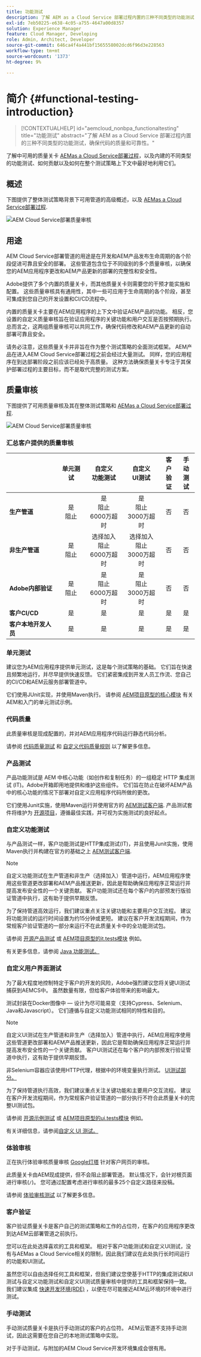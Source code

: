 ```yaml
---
title: 功能测试
description: 了解 AEM as a Cloud Service 部署过程内置的三种不同类型的功能测试，确保代码的质量和可靠性。
exl-id: 7eb50225-e638-4c05-a755-4647a00d8357
solution: Experience Manager
feature: Cloud Manager, Developing
role: Admin, Architect, Developer
source-git-commit: 646ca4f4a441bf1565558002dcd6f96d3e228563
workflow-type: tm+mt
source-wordcount: '1373'
ht-degree: 9%

---
```



# 简介 {#functional-testing-introduction}

>[!CONTEXTUALHELP]
>id="aemcloud_nonbpa_functionaltesting"
>title="功能测试"
>abstract="了解 AEM as a Cloud Service 部署过程内置的三种不同类型的功能测试，确保代码的质量和可靠性。"

了解中可用的质量关卡 [AEMas a Cloud Service部署过程](/help/implementing/cloud-manager/deploy-code.md)，以及内建的不同类型的功能测试、如何贡献以及如何在整个测试策略上下文中最好地利用它们。

## 概述

下图提供了整体测试策略背景下可用管道的高级概述，以及 [AEMas a Cloud Service部署过程](/help/implementing/cloud-manager/deploy-code.md).

![AEM Cloud Service部署质量审核](assets/functional-testing/quality-gates-compact.svg)

## 用途

AEM Cloud Service部署管道的用途是在开发和AEM产品发布生命周期的各个阶段促进可靠且安全的部署。 这些管道包含位于不同级别的多个质量审核，以确保您的AEM应用程序更改和AEM产品更新的部署的完整性和安全性。

Adobe提供了多个内置的质量关卡，而其他质量关卡则需要您的干预才能实施和配置。 这些质量审核具有通用性，其中一些可应用于生命周期的各个阶段，甚至可集成到您自己的开发设置和CI/CD流程中。

内置的质量关卡主要在AEM应用程序的上下文中验证AEM产品的功能。 相反，您设置的自定义质量审核旨在验证应用程序的关键功能和用户交互是否按预期执行。 总而言之，这两组质量审核可以共同工作，确保代码修改和AEM产品更新的自动部署可靠且安全。

请务必注意，这些质量关卡并非旨在作为整个测试策略的全面测试框架。 AEM产品在进入AEM Cloud Service部署过程之前会经过大量测试。 同样，您的应用程序在到达部署阶段之前应该已经处于高质量。 这种方法确保质量关卡专注于其保护部署过程的主要目标，而不是取代完整的测试方案。

## 质量审核

下图提供了可用质量审核及其在整体测试策略和 [AEMas a Cloud Service部署过程](/help/implementing/cloud-manager/deploy-code.md).

![AEM Cloud Service部署质量审核](assets/functional-testing/quality-gates-overview.svg)

### 汇总客户提供的质量审核

|                               | 单元测试 | 自定义<br/> 功能测试 | 自定义<br/> UI测试 | 客户<br/> 验证 | 手动<br/> 测试 |
|:------------------------------|:---------------------:|:-----------------------------------:|:-----------------------------------:|:-------------------------:|:-------------------:|
| **生产管道** | 是<br/>阻止<br/> | 是<br/>阻止<br/>6000万超时 | 是<br/>阻止<br/>3000万超时 | 否 | 否 |
| **非生产管道** | 是<br/>阻止<br/> | 选择加入<br/>阻止<br/>6000万超时 | 选择加入<br/>阻止<br/>3000万超时 | 否 | 否 |
| **Adobe内部验证** | 是<br/>阻止<br/> | 是<br/>阻止<br/>6000万超时 | 是<br/>阻止<br/>3000万超时 | 否 | 否 |
| **客户CI/CD** | 是 | 是 | 是 | 是 | 是 |
| **客户本地开发人员** | 是 | 是 | 是 | 是 | 是 |

### 单元测试

建议您为AEM应用程序提供单元测试，这是每个测试策略的基础。 它们旨在快速且频繁地运行，并尽早提供快速反馈。 它们紧密集成到开发人员工作流、您自己的CI/CD和AEM云服务部署管道中。

它们使用JUnit实现，并使用Maven执行。 请参阅 [AEM项目原型的核心模块](https://experienceleague.adobe.com/docs/experience-manager-core-components/using/developing/archetype/core.html#unit-tests) 有关AEM和入门的单元测试示例。

### 代码质量

此质量审核是现成配置的，并对AEM应用程序代码运行静态代码分析。

请参阅 [代码质量测试](/help/implementing/cloud-manager/code-quality-testing.md) 和 [自定义代码质量规则](/help/implementing/cloud-manager/custom-code-quality-rules.md) 以了解更多信息。

### 产品测试

产品功能测试是 AEM 中核心功能（如创作和复制任务）的一组稳定 HTTP 集成测试 (IT)。Adobe开箱即用地提供和维护这些组件。 它们旨在防止在破坏AEM产品中的核心功能的情况下部署对自定义应用程序代码所做的更改。

它们使用Junit实施，使用Maven运行并使用官方的 [AEM测试客户端](https://github.com/adobe/aem-testing-clients). 产品测试套件将维护为 [开源项目](https://github.com/adobe/aem-test-samples/tree/aem-cloud/smoke)，遵循最佳实践，并可视为实施测试的良好起点。

### 自定义功能测试

与产品测试一样，客户功能测试是HTTP集成测试(IT)，并且使用Junit实施，使用Maven执行并构建在官方的基础之上 [AEM测试客户端](https://github.com/adobe/aem-testing-clients).

>[!NOTE]
>
>自定义功能测试在生产管道和非生产（选择加入）管道中运行，AEM应用程序使用这些管道更改部署和AEM产品推送更新，因此是帮助确保应用程序正常运行并提高发布安全性的一个关键贡献。 客户功能测试还在每个客户的内部预发行版验证管道中执行，这有助于提供早期反馈。

为了保持管道高效运行，我们建议重点关注关键功能和主要用户交互流程。 建议将功能测试的运行时间设置为约15分钟或更短。 建议在客户开发流程期间，作为常规客户验证管道的一部分来运行不在此质量关卡中的全功能测试包。

请参阅 [开源产品测试](https://github.com/adobe/aem-test-samples/tree/aem-cloud/smoke) 或 [AEM项目原型的it.tests模块](https://experienceleague.adobe.com/docs/experience-manager-core-components/using/developing/archetype/ittests.html) 例如。

有关更多信息，请参阅 [Java 功能测试。](/help/implementing/cloud-manager/java-functional-testing.md)

### 自定义用户界面测试

为了最大程度地控制特定于客户的开发的风险，Adobe强烈建议您将关键UI测试捕获到AEMCS中。 虽然数量有限，但给客户体验带来的影响最大。

测试封装在Docker图像中 — 设计为尽可能易变（支持Cypress、Selenium、Java和Javascript）。 它们遵循与自定义功能测试相同的特性和目的。

>[!NOTE]
>
>自定义UI测试在生产管道和非生产（选择加入）管道中执行，AEM应用程序使用这些管道更改部署和AEM产品推送更新，因此它是帮助确保应用程序正常运行并提高发布安全性的一个关键贡献。 客户UI测试还在每个客户的内部预发行验证管道中执行，这有助于提供早期反馈。
>
>非Selenium容器应该使用HTTP代理，根据中的环境变量执行测试。 [UI测试部分。](/help/implementing/cloud-manager/ui-testing.md#custom-ui-testing)

为了保持管道执行高效，我们建议重点关注关键功能和主要用户交互流程。 建议在客户开发流程期间，作为常规客户验证管道的一部分执行不符合此质量关卡的完整UI测试包。

请参阅 [开源示例测试](https://github.com/adobe/aem-test-samples/tree/aem-cloud/) 或 [AEM项目原型的ui.tests模块](https://experienceleague.adobe.com/docs/experience-manager-core-components/using/developing/archetype/uitests.html) 例如。

有关详细信息，请参阅[自定义 UI 测试。](/help/implementing/cloud-manager/ui-testing.md#custom-ui-testing)

### 体验审核

正在执行体验审核质量审核 [Google灯塔](https://developer.chrome.com/docs/lighthouse/overview/) 针对客户网页的审核。

此质量关卡由AEM现成提供，但不会阻止部署管道。 默认情况下，会针对根页面进行审核(`/`)。 您可通过配置考虑进行审核的最多25个自定义路径来投稿。

请参阅 [体验审核测试](/help/implementing/cloud-manager/experience-audit-testing.md) 以了解更多信息。

### 客户验证

客户验证质量关卡是客户自己的测试策略和工作的占位符，在客户的应用程序更改到达AEM云部署管道之前执行。

您可以在此处选择喜欢的工具和框架。 相对于客户功能测试和自定义UI测试，没有与AEMas a Cloud Service相关的限制，因此我们建议在此处执行长时间运行的功能和UI测试。

虽然您可以自由选择任何工具和框架，但我们建议您使基于HTTP的集成测试和UI测试与自定义功能测试和自定义UI测试质量审核中提供的工具和框架保持一致。 我们建议集成 [快速开发环境(RDE)](/help/implementing/developing/introduction/rapid-development-environments.md) ，以便在尽可能接近AEM云环境的环境中进行测试。

### 手动测试

手动测试质量关卡是执行手动测试的客户的占位符。 AEM云管道不支持手动测试，因此这需要在您自己的本地测试策略中实现。

对于手动测试，与附加的AEM Cloud Service开发环境集成会很有用。
